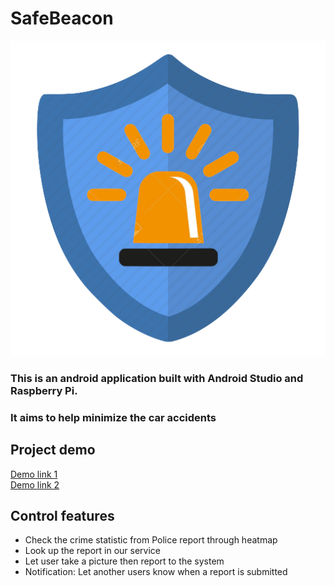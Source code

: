 # SafeBeacon
![Safe Beacon image](https://github.com/AlexanderTes/SafeBeacon/blob/HaoNguyen/Safe%20Beacon.png)

### This is an android application built with Android Studio and Raspberry Pi.
### It aims to help minimize the car accidents

## Project demo
[Demo link 1](https://www.youtube.com/watch?v=3jbKN6m0wD8&t=10s) 
</br>
[Demo link 2](https://www.youtube.com/watch?v=qQNbQLtNd2A)

## Control features
- Check the crime statistic from Police report through heatmap
- Look up the report in our service
- Let user take a picture then report to the system
- Notification: Let another users know when a report is submitted

